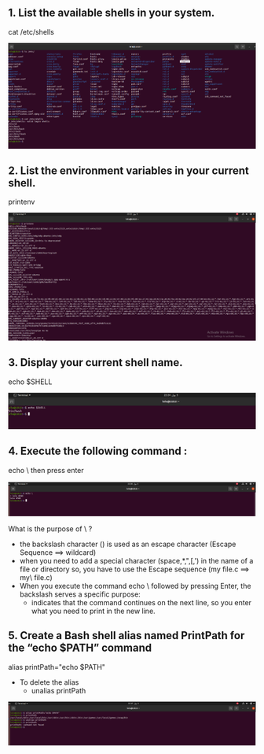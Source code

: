 ## 1. List the available shells in your system.
cat /etc/shells

![alt text](image.png)

## 2. List the environment variables in your current shell.
printenv

![alt text](image-1.png)

## 3. Display your current shell name.
echo $SHELL

![alt text](image-2.png)

## 4. Execute the following command :
echo \ then press enter 

![alt text](image-3.png)

What is the purpose of \ ?
- the backslash character (\) is used as an escape character (Escape Sequence ==> wildcard)
- when you need to add a special character (space,*,",[,') in the name of a file or directory so, you have to use the Escape sequence (my file.c ==> my\ file.c) 
- When you execute the command echo \ followed by pressing Enter, the backslash serves a specific purpose:
     - indicates that the command continues on the next line, so you enter what you need to print in the new line.



## 5. Create a Bash shell alias named PrintPath for the “echo $PATH” command

alias printPath="echo $PATH"

- To delete the alias
    - unalias printPath 

![alt text](image-4.png)
